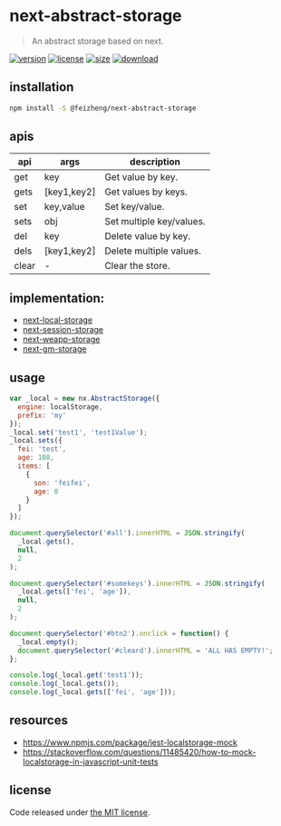 # next-abstract-storage
> An abstract storage based on next.

[![version][version-image]][version-url]
[![license][license-image]][license-url]
[![size][size-image]][size-url]
[![download][download-image]][download-url]

## installation
```bash
npm install -S @feizheng/next-abstract-storage
```

## apis
| api   | args        | description              |
| ----- | ----------- | ------------------------ |
| get   | key         | Get value by key.        |
| gets  | [key1,key2] | Get values by keys.      |
| set   | key,value   | Set key/value.           |
| sets  | obj         | Set multiple key/values. |
| del   | key         | Delete value by key.     |
| dels  | [key1,key2] | Delete multiple values.  |
| clear | -           | Clear the store.         |

## implementation:
- [next-local-storage](https://github.com/afeiship/next-local-storage)
- [next-session-storage](https://github.com/afeiship/next-session-storage)
- [next-weapp-storage](https://github.com/afeiship/next-weapp-storage)
- [next-gm-storage](https://github.com/afeiship/next-gm-storage)

## usage
```js
var _local = new nx.AbstractStorage({
  engine: localStorage,
  prefix: 'my'
});
_local.set('test1', 'test1Value');
_local.sets({
  fei: 'test',
  age: 108,
  items: [
    {
      son: 'feifei',
      age: 0
    }
  ]
});

document.querySelector('#all').innerHTML = JSON.stringify(
  _local.gets(),
  null,
  2
);

document.querySelector('#somekeys').innerHTML = JSON.stringify(
  _local.gets(['fei', 'age']),
  null,
  2
);

document.querySelector('#btn2').onclick = function() {
  _local.empty();
  document.querySelector('#cleard').innerHTML = 'ALL HAS EMPTY!';
};

console.log(_local.get('test1'));
console.log(_local.gets());
console.log(_local.gets(['fei', 'age']));
```

## resources
- https://www.npmjs.com/package/jest-localstorage-mock
- https://stackoverflow.com/questions/11485420/how-to-mock-localstorage-in-javascript-unit-tests

## license
Code released under [the MIT license](https://github.com/afeiship/next-abstract-storage/blob/master/LICENSE.txt).

[version-image]: https://img.shields.io/npm/v/@feizheng/next-abstract-storage
[version-url]: https://npmjs.org/package/@feizheng/next-abstract-storage

[license-image]: https://img.shields.io/npm/l/@feizheng/next-abstract-storage
[license-url]: https://github.com/afeiship/next-abstract-storage/blob/master/LICENSE.txt

[size-image]: https://img.shields.io/bundlephobia/minzip/@feizheng/next-abstract-storage
[size-url]: https://github.com/afeiship/next-abstract-storage/blob/master/dist/next-abstract-storage.min.js

[download-image]: https://img.shields.io/npm/dm/@feizheng/next-abstract-storage
[download-url]: https://www.npmjs.com/package/@feizheng/next-abstract-storage
